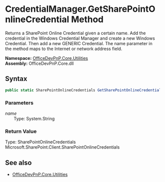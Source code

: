 # CredentialManager.GetSharePointOnlineCredential Method  
Returns a SharePoint Online Credential given a certain name. Add the credential in the Windows Credential Manager and create a new Windows Credential. Then add a new GENERIC Credential. The name parameter in the method maps to the Internet or network address field.  

**Namespace:** [OfficeDevPnP.Core.Utilities](OfficeDevPnP.Core.Utilities.md)  
**Assembly:** OfficeDevPnP.Core.dll  
## Syntax
```C#
public static SharePointOnlineCredentials GetSharePointOnlineCredential(String name)
```
### Parameters
*name*  
&emsp;&emsp;Type: System.String  

### Return Value
Type: SharePointOnlineCredentials  
Microsoft.SharePoint.Client.SharePointOnlineCredentials

## See also
- [OfficeDevPnP.Core.Utilities](OfficeDevPnP.Core.Utilities.md)
